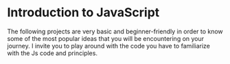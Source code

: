 
# Introduction to JavaScript

The following projects are very basic and beginner-friendly in order to know some of the most popular ideas that you will be encountering on your journey. I invite you to play around with the code you have to familiarize with the Js code and principles.

